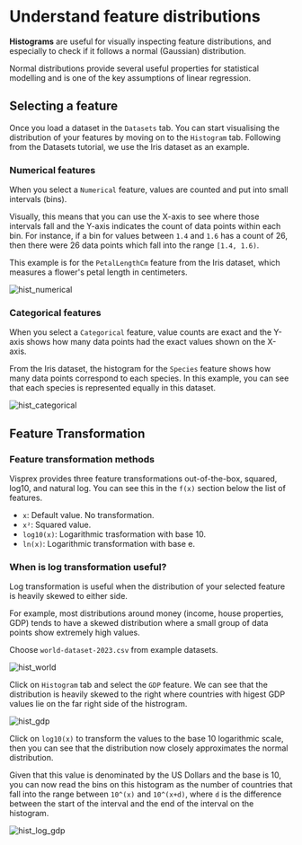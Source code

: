 # Understand feature distributions

**Histograms** are useful for visually inspecting feature distributions, and especially to check if it follows a normal (Gaussian) distribution.

Normal distributions provide several useful properties for statistical modelling and is one of the key assumptions of linear regression.

## Selecting a feature

Once you load a dataset in the `Datasets` tab. You can start visualising the distribution of your features by moving on to the `Histogram` tab.
Following from the Datasets tutorial, we use the Iris dataset as an example.

### Numerical features

When you select a `Numerical` feature, values are counted and put into small intervals (bins).

Visually, this means that you can use the X-axis to see where those intervals fall and the Y-axis indicates the count of data points within each bin. For instance, if a bin for values between `1.4` and `1.6` has a count of 26, then there were 26 data points which fall into the range `[1.4, 1.6)`.

This example is for the `PetalLengthCm` feature from the Iris dataset, which measures a flower's petal length in centimeters.

![hist_numerical](images/petal_length.png)

### Categorical features

When you select a `Categorical` feature, value counts are exact and the Y-axis shows how many data points had the exact values shown on the X-axis.

From the Iris dataset, the histogram for the `Species` feature shows how many data points correspond to each species. In this example, you can see that each species is represented equally in this dataset.

![hist_categorical](images/species.png)

## Feature Transformation

### Feature transformation methods
Visprex provides three feature transformations out-of-the-box, squared, log10, and natural log. You can see this in the `f(x)` section below the list of features.

- `x`: Default value. No transformation.
- `x²`: Squared value.
- `log10(x)`: Logarithmic trasformation with base 10.
- `ln(x)`: Logarithmic transformation with base e.

### When is log transformation useful?

Log transformation is useful when the distribution of your selected feature is heavily skewed to either side.

For example, most distributions around money (income, house properties, GDP) tends to have a skewed distribution where a small group of data points show extremely high values.

Choose `world-dataset-2023.csv` from example datasets.

![hist_world](images/world.png)

Click on `Histogram` tab and select the `GDP` feature. We can see that the distribution is heavily skewed to the right where countries with higest GDP values lie on the far right side of the histrogram.

![hist_gdp](images/gdp.png)

Click on `log10(x)` to transform the values to the base 10 logarithmic scale, then you can see that the distribution now closely approximates the normal distribution.

Given that this value is denominated by the US Dollars and the base is 10, you can now read the bins on this histogram as the number of countries that fall into the range between `10^(x)` and `10^(x+d)`, where `d` is the difference between the start of the interval and the end of the interval on the histogram.

![hist_log_gdp](images/log10_gdp.png)


